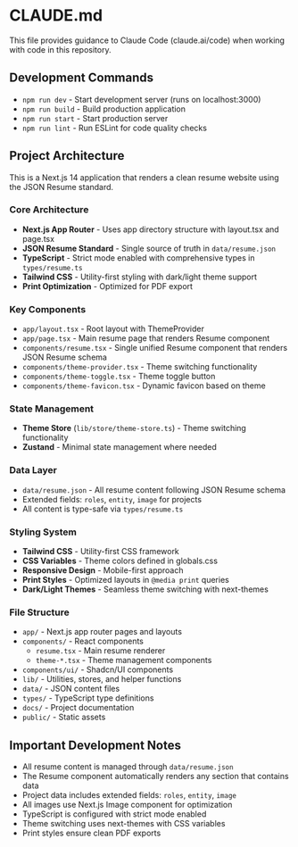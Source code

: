 # CLAUDE.md

This file provides guidance to Claude Code (claude.ai/code) when working with code in this repository.

## Development Commands

- `npm run dev` - Start development server (runs on localhost:3000)
- `npm run build` - Build production application
- `npm run start` - Start production server
- `npm run lint` - Run ESLint for code quality checks

## Project Architecture

This is a Next.js 14 application that renders a clean resume website using the JSON Resume standard.

### Core Architecture

- **Next.js App Router** - Uses app directory structure with layout.tsx and page.tsx
- **JSON Resume Standard** - Single source of truth in `data/resume.json`
- **TypeScript** - Strict mode enabled with comprehensive types in `types/resume.ts`
- **Tailwind CSS** - Utility-first styling with dark/light theme support
- **Print Optimization** - Optimized for PDF export

### Key Components

- `app/layout.tsx` - Root layout with ThemeProvider
- `app/page.tsx` - Main resume page that renders Resume component
- `components/resume.tsx` - Single unified Resume component that renders JSON Resume schema
- `components/theme-provider.tsx` - Theme switching functionality
- `components/theme-toggle.tsx` - Theme toggle button
- `components/theme-favicon.tsx` - Dynamic favicon based on theme

### State Management

- **Theme Store** (`lib/store/theme-store.ts`) - Theme switching functionality
- **Zustand** - Minimal state management where needed

### Data Layer

- `data/resume.json` - All resume content following JSON Resume schema
- Extended fields: `roles`, `entity`, `image` for projects
- All content is type-safe via `types/resume.ts`

### Styling System

- **Tailwind CSS** - Utility-first CSS framework
- **CSS Variables** - Theme colors defined in globals.css
- **Responsive Design** - Mobile-first approach
- **Print Styles** - Optimized layouts in `@media print` queries
- **Dark/Light Themes** - Seamless theme switching with next-themes

### File Structure

- `app/` - Next.js app router pages and layouts
- `components/` - React components
  - `resume.tsx` - Main resume renderer
  - `theme-*.tsx` - Theme management components
- `components/ui/` - Shadcn/UI components
- `lib/` - Utilities, stores, and helper functions
- `data/` - JSON content files
- `types/` - TypeScript type definitions
- `docs/` - Project documentation
- `public/` - Static assets

## Important Development Notes

- All resume content is managed through `data/resume.json`
- The Resume component automatically renders any section that contains data
- Project data includes extended fields: `roles`, `entity`, `image`
- All images use Next.js Image component for optimization
- TypeScript is configured with strict mode enabled
- Theme switching uses next-themes with CSS variables
- Print styles ensure clean PDF exports


